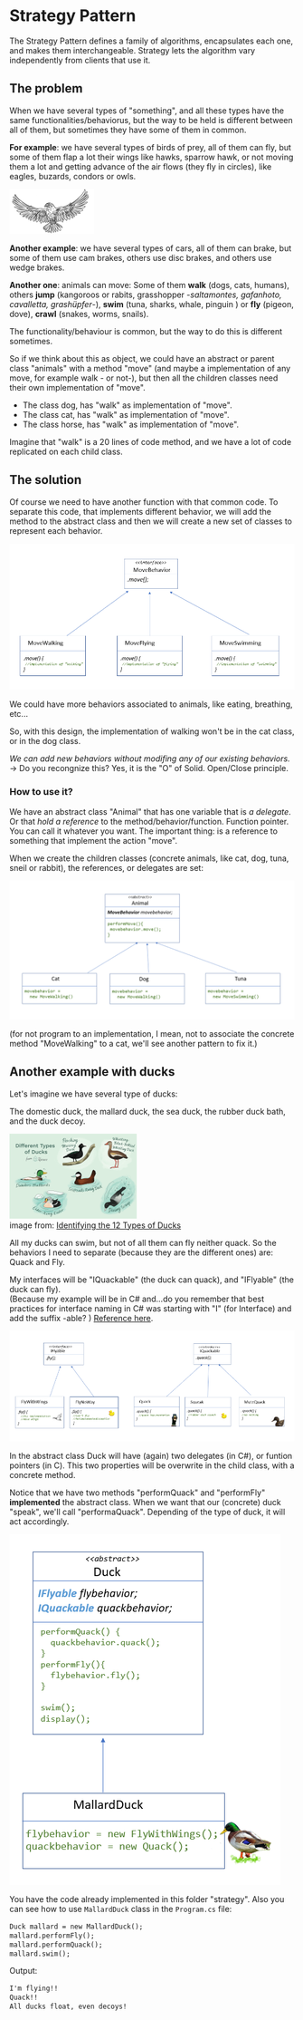 # Strategy Pattern

The Strategy Pattern defines a family of algorithms, encapsulates each one, and makes them interchangeable.
Strategy lets the algorithm vary independently from clients that use it.

## The problem

When we have several types of "something", and all these types have the same functionalities/behaviorus, but the way to be held is different between all of them, but sometimes they have some of them in common.

**For example**: we have several types of birds of prey, all of them can fly, but some of them flap a lot their wings like hawks, sparrow hawk, or not moving them a lot and getting advance of the air flows (they fly in circles), like eagles, buzards, condors or owls.

![Eagle](img/eagle.png)


**Another example**: we have several types of cars, all of them can brake, but some of them use cam brakes, others use disc brakes, and others use wedge brakes.

**Another one**: animals can move: Some of them **walk** (dogs, cats, humans), others **jump** (kangoroos or rabits, grasshopper -_saltamontes, gafanhoto, cavalletta, grashüpfer_-), **swim** (tuna, sharks, whale, pinguin ) or **fly** (pigeon, dove), **crawl** (snakes, worms, snails).

The functionality/behaviour is common, but the way to do this is different sometimes.

So if we think about this as object, we could have an abstract or parent class "animals" with a method "move" (and maybe a implementation of any move, for example walk - or not-), but then all the children classes need their own implementation of "move".

- The class dog, has "walk" as implementation of "move".
- The class cat, has "walk" as implementation of "move".
- The class horse, has "walk" as implementation of "move".

Imagine that "walk" is a 20 lines of code method, and we have a lot of code replicated on each child class.

## The solution

Of course we need to have another function with that common code. To separate this code, that implements different behavior, we will add the method to the abstract class and then we will create a new set of classes to represent each behavior.

![Interface and their classes](img/interface1.png)

We could have more behaviors associated to animals, like eating, breathing, etc...

So, with this design, the implementation of walking won't be in the cat class, or in the dog class.

_We can add new behaviors without modifing any of our existing behaviors._  -> Do you recongnize this? Yes, it is the "O" of Solid. Open/Close principle.

### How to use it? 

We have an abstract class "Animal" that has one variable that is _a delegate_. Or that _hold a reference_ to the method/behavior/function. Function pointer. You can call it whatever you want.
The important thing: is a reference to something that implement the action "move".

When we create the children classes (concrete animals, like cat, dog, tuna, sneil or rabbit), the references, or delegates are set:

![Interface and their classes](img/animals1.png)

(for not program to an implementation, I mean, not to associate the concrete method "MoveWalking" to a cat, we'll see another pattern to fix it.)

## Another example with ducks 
Let's imagine we have several type of ducks:

The domestic duck, the mallard duck, the sea duck, the rubber duck bath, and the duck decoy.

![Type of ducks](img/ducks.png)<br>
image from: [Identifying the 12 Types of Ducks](https://www.thespruce.com/types-of-ducks-387310)

All my ducks can swim, but not of all them can fly neither quack.
So the behaviors I need to separate (because they are the different ones) are: Quack and Fly.

My interfaces will be "IQuackable" (the duck can quack), and "IFlyable" (the duck can fly).<br>
(Because my example will be in C# and...do you remember that best practices for interface naming in C# was starting with "I" (for Interface) and add the suffix -able? ) [Reference here](https://blog.submain.com/c-interface-definition-examples).

![Interface and their classes (behaviors), ducks example](img/interfaces3.png)

In the abstract class Duck will have (again) two delegates (in C#), or funtion pointers (in C).
This two properties will be overwrite in the child class, with a concrete method.

Notice that we have two methods "performQuack" and "performFly" **implemented** the abstract class.
When we want that our (concrete) duck "speak", we'll call "performaQuack". Depending of the type of duck, it will act accordingly.  

![Abstract class Duck and one child class: mallard duck  ](img/duckclass.png)

You have the code already implemented in this folder "strategy". 
Also you can see how to use ``MallardDuck`` class</code> in the ``Program.cs`` file:

``` 
Duck mallard = new MallardDuck();
mallard.performFly();
mallard.performQuack();
mallard.swim();
```

Output: 

```
I'm flying!!
Quack!!
All ducks float, even decoys!
``` 